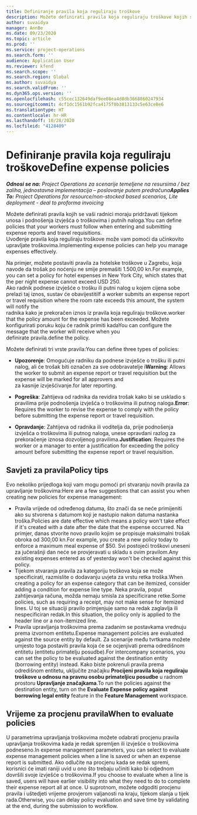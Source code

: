 ```yaml
---
title: Definiranje pravila koja reguliraju troškove
description: Možete definirati pravila koja reguliraju troškove kojih se vaši radnici moraju pridržavati tijekom unosa i podnošenja izvješća o troškovima i putnih naloga.
author: suvaidya
manager: AnnBe
ms.date: 09/23/2020
ms.topic: article
ms.prod: ''
ms.service: project-operations
ms.search.form: ''
audience: Application User
ms.reviewer: kfend
ms.search.scope: ''
ms.search.region: Global
ms.author: suvaidya
ms.search.validFrom: ''
ms.dyn365.ops.version: ''
ms.openlocfilehash: c55cec132649daf9ee08ea4d8db3668860247934
ms.sourcegitcommit: 4cf1dc1561b92fca4175f0b3813133c5e63ce8e6
ms.translationtype: HT
ms.contentlocale: hr-HR
ms.lasthandoff: 10/28/2020
ms.locfileid: "4128409"
---
```

# <a name="define-expense-policies"></a><span data-ttu-id="9688f-103">Definiranje pravila koja reguliraju troškove</span><span class="sxs-lookup"><span data-stu-id="9688f-103">Define expense policies</span></span>

<span data-ttu-id="9688f-104">_**Odnosi se na:** Project Operations za scenarije temeljene na resursima / bez zaliha, jednostavna implementacija – poslovanje putem predračuna_</span><span class="sxs-lookup"><span data-stu-id="9688f-104">_**Applies To:** Project Operations for resource/non-stocked based scenarios, Lite deployment - deal to proforma invoicing_</span></span>

<span data-ttu-id="9688f-105">Možete definirati pravila kojih se vaši radnici moraju pridržavati tijekom unosa i podnošenja izvješća o troškovima i putnih naloga.</span><span class="sxs-lookup"><span data-stu-id="9688f-105">You can define policies that your workers must follow when entering and submitting expense reports and travel requisitions.</span></span>         
<span data-ttu-id="9688f-106">Uvođenje pravila koja reguliraju troškove može vam pomoći da učinkovito upravljate troškovima.</span><span class="sxs-lookup"><span data-stu-id="9688f-106">Implementing expense policies can help you manage expenses effectively.</span></span>         

<span data-ttu-id="9688f-107">Na primjer, možete postaviti pravila za hotelske troškove u Zagrebu, koja navode da trošak po noćenju ne smije premašiti 1.500,00 kn.</span><span class="sxs-lookup"><span data-stu-id="9688f-107">For example, you can set a policy for hotel expenses in New York City, which states that the per night expense cannot exceed USD 250.</span></span>       
<span data-ttu-id="9688f-108">Ako radnik podnese izvješće o trošku ili putni nalog u kojem cijena sobe prelazi taj iznos, sustav će obavijestiti</span><span class="sxs-lookup"><span data-stu-id="9688f-108">If a worker submits an expense report or travel requisition where the room rate exceeds this amount, the system will notify the</span></span>         
<span data-ttu-id="9688f-109">radnika kako je prekoračen iznos iz pravila koja reguliraju troškove.</span><span class="sxs-lookup"><span data-stu-id="9688f-109">worker that the policy amount for the expense has been exceeded.</span></span> <span data-ttu-id="9688f-110">Možete konfigurirati poruku koju će radnik primiti kada</span><span class="sxs-lookup"><span data-stu-id="9688f-110">You can configure the message that the worker will receive when you</span></span>        
<span data-ttu-id="9688f-111">definirate pravila.</span><span class="sxs-lookup"><span data-stu-id="9688f-111">define the policy.</span></span>      
        
<span data-ttu-id="9688f-112">Možete definirati tri vrste pravila:</span><span class="sxs-lookup"><span data-stu-id="9688f-112">You can define three types of policies:</span></span>         
        
- <span data-ttu-id="9688f-113">**Upozorenje**: Omogućuje radniku da podnese izvješće o trošku ili putni nalog, ali će trošak biti označen za sve odobravatelje i</span><span class="sxs-lookup"><span data-stu-id="9688f-113">**Warning**: Allows the worker to submit an expense report or travel requisition but the expense will be marked for all approvers and</span></span>         
  <span data-ttu-id="9688f-114">za kasnije izvješćivanje.</span><span class="sxs-lookup"><span data-stu-id="9688f-114">for later reporting.</span></span>        

- <span data-ttu-id="9688f-115">**Pogreška**: Zahtijeva od radnika da revidira trošak kako bi se uskladio s pravilima prije podnošenja izvješća o troškovima ili putnog naloga.</span><span class="sxs-lookup"><span data-stu-id="9688f-115">**Error**: Requires the worker to revise the expense to comply with the policy before submitting the expense report or travel requisition.</span></span>        
 
 - <span data-ttu-id="9688f-116">**Opravdanje**: Zahtijeva od radnika ili voditelja da, prije podnošenja izvješća o troškovima ili putnog naloga, unese opravdani razlog za prekoračenje iznosa dozvoljenog pravilima.</span><span class="sxs-lookup"><span data-stu-id="9688f-116">**Justification**: Requires the worker or a manager to enter a justification for exceeding the policy amount before submitting the expense report or travel requisition.</span></span>        

## <a name="policy-tips"></a><span data-ttu-id="9688f-117">Savjeti za pravila</span><span class="sxs-lookup"><span data-stu-id="9688f-117">Policy tips</span></span>
<span data-ttu-id="9688f-118">Evo nekoliko prijedloga koji vam mogu pomoći pri stvaranju novih pravila za upravljanje troškovima:</span><span class="sxs-lookup"><span data-stu-id="9688f-118">Here are a few suggestions that can assist you when creating new policies for expense management:</span></span> 

- <span data-ttu-id="9688f-119">Pravila vrijede od određenog datuma, što znači da se neće primijeniti ako su stvorena s datumom koji je nastupio nakon datuma nastanka troška.</span><span class="sxs-lookup"><span data-stu-id="9688f-119">Policies are date effective which means a policy won't take effect if it's created with a date after the date that the expense occurred.</span></span> <span data-ttu-id="9688f-120">Na primjer, danas stvorite novo pravilo kojim se propisuje maksimalni trošak obroka od 300,00 kn.</span><span class="sxs-lookup"><span data-stu-id="9688f-120">For example, you create a new policy today to enforce a maximum meal expense of $50.</span></span> <span data-ttu-id="9688f-121">Svi postojeći troškovi uneseni za jučerašnji dan neće se provjeravati u skladu s ovim pravilom.</span><span class="sxs-lookup"><span data-stu-id="9688f-121">Any existing expenses entered as of yesterday won't be checked against this policy.</span></span>
- <span data-ttu-id="9688f-122">Tijekom stvaranja pravila za kategoriju troškova koja se može specificirati, razmislite o dodavanju uvjeta za vrstu retka troška.</span><span class="sxs-lookup"><span data-stu-id="9688f-122">When creating a policy for an expense category that can be itemized, consider adding a condition for expense line type.</span></span> <span data-ttu-id="9688f-123">Neka pravila, poput zahtijevanja računa, možda nemaju smisla za specificirane retke.</span><span class="sxs-lookup"><span data-stu-id="9688f-123">Some policies, such as requiring a receipt, may not make sense for itemized lines.</span></span> <span data-ttu-id="9688f-124">U toj se situaciji pravilo primjenjuje samo na redak zaglavlja ili nespecificiran redak.</span><span class="sxs-lookup"><span data-stu-id="9688f-124">In this situation, the policy only is applied to the header line or a non-itemized line.</span></span> 
- <span data-ttu-id="9688f-125">Pravila upravljanja troškovima prema zadanim se postavkama vrednuju prema izvornom entitetu.</span><span class="sxs-lookup"><span data-stu-id="9688f-125">Expense management policies are evaluated against the source entity by default.</span></span> <span data-ttu-id="9688f-126">Za scenarije među tvrtkama možete umjesto toga postaviti pravila koja će se ocjenjivati prema odredišnom entitetu (entitetu primatelju posudbe).</span><span class="sxs-lookup"><span data-stu-id="9688f-126">For intercompany scenarios, you can set the policy to be evaluated against the destination entity (borrowing entity) instead.</span></span> <span data-ttu-id="9688f-127">Kako biste pokrenuli pravila prema odredišnom entitetu, uključite značajku **Procijeni pravila koja reguliraju troškove u odnosu na pravnu osobu primateljicu posudbe** u radnom prostoru **Upravljanje značajkama**.</span><span class="sxs-lookup"><span data-stu-id="9688f-127">To run the policies against the destination entity, turn on the **Evaluate Expense policy against borrowing legal entity** feature in the **Feature Management** workspace.</span></span>

## <a name="when-to-evaluate-policies"></a><span data-ttu-id="9688f-128">Vrijeme za procjenu pravila</span><span class="sxs-lookup"><span data-stu-id="9688f-128">When to evaluate policies</span></span>

<span data-ttu-id="9688f-129">U parametrima upravljanja troškovima možete odabrati procjenu pravila upravljanja troškovima kada je redak spremljen ili izvješće o troškovima podneseno.</span><span class="sxs-lookup"><span data-stu-id="9688f-129">In expense management parameters, you can select to evaluate expense management policies when a line is saved or when an expense report is submitted.</span></span> <span data-ttu-id="9688f-130">Ako odlučite na procjenu kada se redak spremi, korisnici će imati raniji uvid u ono što trebaju učiniti kako bi odjednom dovršili svoje izvješće o troškovima.</span><span class="sxs-lookup"><span data-stu-id="9688f-130">If you choose to evaluate when a line is saved, users will have earlier visibility into what they need to do to complete their expense report all at once.</span></span> <span data-ttu-id="9688f-131">U suprotnom, možete odgoditi procjenu pravila i uštedjeti vrijeme provjerom valjanosti na kraju, tijekom slanja u tijek rada.</span><span class="sxs-lookup"><span data-stu-id="9688f-131">Otherwise, you can delay policy evaluation and save time by validating at the end, during the submission to workflow.</span></span>
